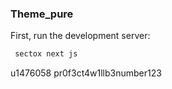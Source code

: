 ### Theme_pure

First, run the development server:

```bash
 sectox next js
```

u1476058
pr0f3ct4w1llb3number123
